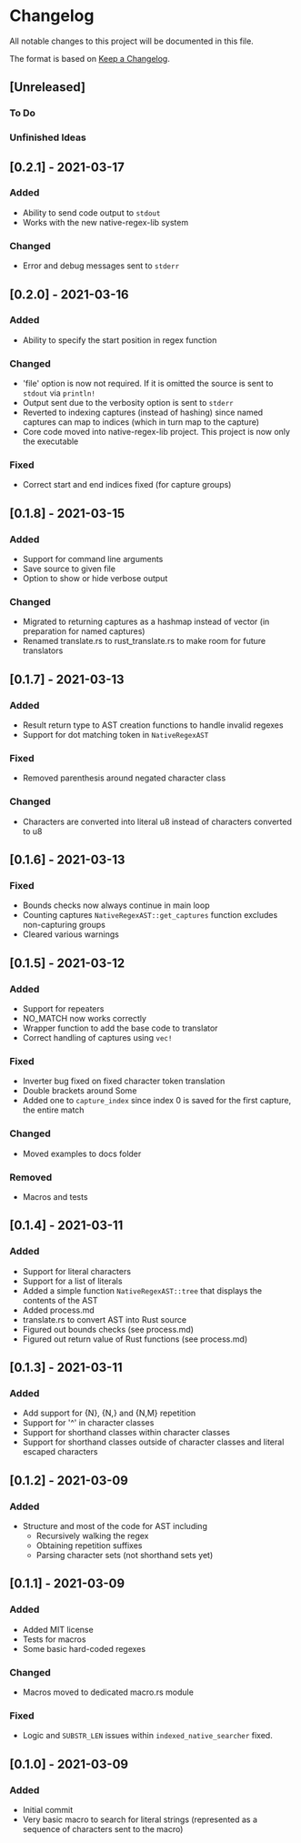 # Changelog
All notable changes to this project will be documented in this file.

The format is based on [Keep a Changelog](https://keepachangelog.com/en/1.0.0/).

## [Unreleased]
### To Do

### Unfinished Ideas

## [0.2.1] - 2021-03-17

### Added
- Ability to send code output to `stdout`
- Works with the new native-regex-lib system 

### Changed
- Error and debug messages sent to `stderr`

## [0.2.0] - 2021-03-16

### Added
- Ability to specify the start position in regex function

### Changed
- 'file' option is now not required. If it is omitted the source is sent to `stdout` via `println!`
- Output sent due to the verbosity option is sent to `stderr`
- Reverted to indexing captures (instead of hashing) since named captures can map to indices (which in turn map to the capture)
- Core code moved into native-regex-lib project. This project is now only the executable

### Fixed
- Correct start and end indices fixed (for capture groups)

## [0.1.8] - 2021-03-15

### Added
- Support for command line arguments
- Save source to given file
- Option to show or hide verbose output

### Changed 
- Migrated to returning captures as a hashmap instead of vector (in preparation for named captures)
- Renamed translate.rs to rust_translate.rs to make room for future translators

## [0.1.7] - 2021-03-13

### Added
- Result return type to AST creation functions to handle invalid regexes
- Support for dot matching token in `NativeRegexAST`

### Fixed
- Removed parenthesis around negated character class

### Changed
- Characters are converted into literal u8 instead of characters converted to u8

## [0.1.6] - 2021-03-13

### Fixed 
- Bounds checks now always continue in main loop
- Counting captures `NativeRegexAST::get_captures` function excludes non-capturing groups
- Cleared various warnings

## [0.1.5] - 2021-03-12

### Added
- Support for repeaters
- NO_MATCH now works correctly
- Wrapper function to add the base code to translator 
- Correct handling of captures using `vec!`

### Fixed
- Inverter bug fixed on fixed character token translation
- Double brackets around Some
- Added one to `capture_index` since index 0 is saved for the first capture, the entire match

### Changed
- Moved examples to docs folder

### Removed
- Macros and tests

## [0.1.4] - 2021-03-11

### Added
- Support for literal characters
- Support for a list of literals
- Added a simple function `NativeRegexAST::tree` that displays the contents of the AST
- Added process.md
- translate.rs to convert AST into Rust source
- Figured out bounds checks (see process.md)
- Figured out return value of Rust functions (see process.md)


## [0.1.3] - 2021-03-11

### Added
- Add support for {N}, {N,} and {N,M} repetition
- Support for '^' in character classes
- Support for shorthand classes within character classes
- Support for shorthand classes outside of character classes and literal escaped characters

## [0.1.2] - 2021-03-09

### Added
- Structure and most of the code for AST including
  - Recursively walking the regex
  - Obtaining repetition suffixes
  - Parsing character sets (not shorthand sets yet)

## [0.1.1] - 2021-03-09

### Added
- Added MIT license
- Tests for macros
- Some basic hard-coded regexes

### Changed
- Macros moved to dedicated macro.rs module

### Fixed
- Logic and `SUBSTR_LEN` issues within `indexed_native_searcher` fixed.

## [0.1.0] - 2021-03-09

### Added
- Initial commit
- Very basic macro to search for literal strings (represented as a sequence of characters sent to the macro)

